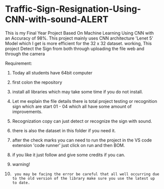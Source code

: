 # Traffic-Sign-Resignation-Using-CNN-with-sound-ALERT
This is my Final Year Project Based On Machine Learning Using CNN with an Accuracy of 98%. This project mainly uses CNN architecture 'Lenet 5' Model which I get is more efficient for the 32 x 32 dataset. working, This project Detect the Sign from both through uploading the file web and through the camera


Requirement:
1. Today all students have 64bit computer
2. first colon the repository
3. install all libraries which may take some time if you do not install.
4. Let me explain the file details there is total project testing or recognition sign which are start 01 - 04 which all have some amount of improvements.
5. Recognization copy can just detect or recognize the sign with sound.
6. there is also the dataset in this folder if you need it.
7. after the check marks you can need to run the project in the VS code extension 'code runner' just click on run and then BOM.

8. if you like it just follow and give some credits if you can.
9. warning!
10.      you may be facing the error be careful that all well occurring due to the old version of the library make sure you use the latest up to date.

